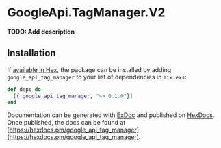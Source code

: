 # GoogleApi.TagManager.V2

**TODO: Add description**

## Installation

If [available in Hex](https://hex.pm/docs/publish), the package can be installed
by adding `google_api_tag_manager` to your list of dependencies in `mix.exs`:

```elixir
def deps do
  [{:google_api_tag_manager, "~> 0.1.0"}]
end
```

Documentation can be generated with [ExDoc](https://github.com/elixir-lang/ex_doc)
and published on [HexDocs](https://hexdocs.pm). Once published, the docs can
be found at [https://hexdocs.pm/google_api_tag_manager](https://hexdocs.pm/google_api_tag_manager).
